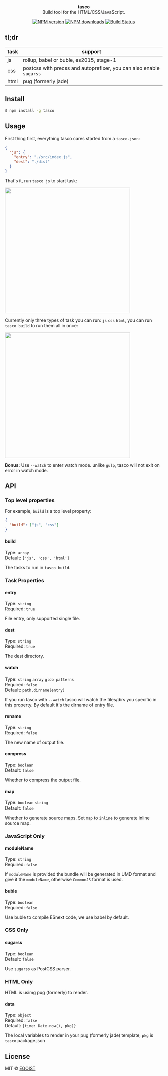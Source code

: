 <p align="center">
  <br><strong>tasco</strong><br>Build tool for the HTML/CSS/JavaScript.
</p>

<p align="center">
  <a href="https://npmjs.com/package/tasco"><img src="https://img.shields.io/npm/v/tasco.svg?style=flat-square" alt="NPM version"></a>
  <a href="https://npmjs.com/package/tasco"><img src="https://img.shields.io/npm/dm/tasco.svg?style=flat-square" alt="NPM downloads"></a>
  <a href="https://circleci.com/gh/egoist/tasco"><img src="https://img.shields.io/circleci/project/egoist/tasco/master.svg?style=flat-square" alt="Build Status"></a>
</p>

## tl;dr

|task|support|
|---|---|
|js|rollup, babel or buble, es2015, stage-1|
|css|postcss with precss and autoprefixer, you can also enable `sugarss`|
|html|pug (formerly jade)|

## Install

```bash
$ npm install -g tasco
```

## Usage

First thing first, everything tasco cares started from a `tasco.json`:

```json
{
  "js": {
    "entry": "./src/index.js",
    "dest": "./dist"
  }
}
```

That's it, run `tasco js` to start task:

<img src="http://ooo.0o0.ooo/2016/08/21/57b978488c3f9.png" width="400" />

Currently only three types of task you can run: `js` `css` `html`, you can run `tasco build` to run them all in once:

<img src="http://ooo.0o0.ooo/2016/08/21/57b97c3969920.png" width="400" />

**Bonus:** Use `--watch` to enter watch mode. unlike `gulp`, tasco will not exit on error in watch mode.

## API

### Top level properties

For example, `build` is a top level property:

```json
{
  "build": ["js", "css"]
}
```

#### build

Type: `array`<br>
Default: `['js', 'css', 'html']`

The tasks to run in `tasco build`.

### Task Properties

#### entry

Type: `string`<br>
Required: `true`

File entry, only supported single file.

#### dest

Type: `string`<br>
Required: `true`

The dest directory.

#### watch

Type: `string` `array` `glob patterns`<br>
Required: `false`<br>
Default: `path.dirname(entry)`

If you run tasco with `--watch` tasco will watch the files/dirs you specific in this property. By default it's the dirname of entry file.

#### rename

Type: `string`<br>
Required: `false`

The new name of output file.

#### compress

Type: `boolean`<br>
Default: `false`

Whether to compress the output file.

#### map

Type: `boolean` `string`<br>
Default: `false`

Whether to generate source maps. Set `map` to `inline` to generate inline source map.

### JavaScript Only

#### moduleName

Type: `string`<br>
Required: `false`

If `moduleName` is provided the bundle will be generated in UMD format and give it the `moduleName`, otherwise `CommonJS` format is used.

#### buble

Type: `boolean`<br>
Required: `false`

Use buble to compile ESnext code, we use babel by default.

### CSS Only

#### sugarss

Type: `boolean`<br>
Default: `false`

Use `sugarss` as PostCSS parser.

### HTML Only

HTML is usimg pug (formerly) to render.

#### data

Type: `object`<br>
Required: `false`<br>
Default: `{time: Date.now(), pkg)}`

The local variables to render in your pug (formerly jade) template, `pkg` is `tasco` package.json

## License

MIT © [EGOIST](https://github.com/egoist)

